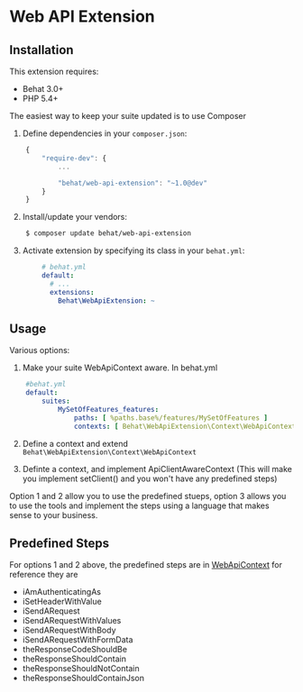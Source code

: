 Web API Extension
=================

Installation
------------

This extension requires:

* Behat 3.0+
* PHP 5.4+

The easiest way to keep your suite updated is to use Composer

1. Define dependencies in your `composer.json`:

```javascript
    {
        "require-dev": {
            ...

            "behat/web-api-extension": "~1.0@dev"
        }
    }
```

2. Install/update your vendors:

```bash
    $ composer update behat/web-api-extension
```

3. Activate extension by specifying its class in your ``behat.yml``:

```yaml
        # behat.yml
        default:
          # ...
          extensions:
            Behat\WebApiExtension: ~
```

Usage
-----

Various options:

1. Make your suite WebApiContext aware. In behat.yml

```yaml    
    #behat.yml
    default:
        suites:
            MySetOfFeatures_features:
                paths: [ %paths.base%/features/MySetOfFeatures ]
                contexts: [ Behat\WebApiExtension\Context\WebApiContext ]
```

2. Define a context and extend `Behat\WebApiExtension\Context\WebApiContext`

3. Definte a context, and implement ApiClientAwareContext (This will make you implement setClient() and you won't have any predefined steps)

Option 1 and 2 allow you to use the predefined stueps, option 3 allows you to use the tools and implement the steps using a language that makes sense to your business.


Predefined Steps
------

For options 1 and 2 above, the predefined steps are in [WebApiContext](../src/Context/WebApiContext.php) for reference they are

* iAmAuthenticatingAs
* iSetHeaderWithValue
* iSendARequest
* iSendARequestWithValues
* iSendARequestWithBody
* iSendARequestWithFormData
* theResponseCodeShouldBe
* theResponseShouldContain
* theResponseShouldNotContain
* theResponseShouldContainJson
